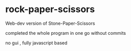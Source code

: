 # rock-paper-scissors

Web-dev version of Stone-Paper-Scissors

completed the whole program in one go without commits 

no gui , fully javascript based 